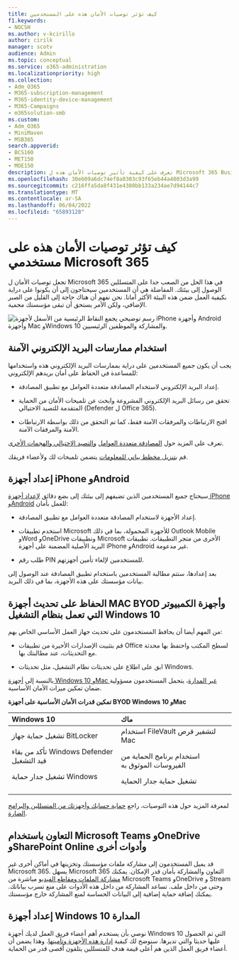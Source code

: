 ```yaml
---
title: كيف تؤثر توصيات الأمان هذه على المستخدمين
f1.keywords:
- NOCSH
ms.author: v-kcirillo
author: cirilk
manager: scotv
audience: Admin
ms.topic: conceptual
ms.service: o365-administration
ms.localizationpriority: high
ms.collection:
- Adm_O365
- M365-subscription-management
- M365-identity-device-management
- M365-Campaigns
- m365solution-smb
ms.custom:
- Adm_O365
- MiniMaven
- MSB365
search.appverid:
- BCS160
- MET150
- MOE150
description: تعرف على كيفية تأثير توصيات الأمان هذه ل Microsoft 365 Business Premium على المستخدمين وحماية بياناتك.
ms.openlocfilehash: 30e609a6dc74ef8a0303c93f65eb44a4003d3a99
ms.sourcegitcommit: c216ffa5da8f431e4380bb133a234ae7d94144c7
ms.translationtype: MT
ms.contentlocale: ar-SA
ms.lasthandoff: 06/04/2022
ms.locfileid: "65893128"
---
```

# <a name="how-these-security-recommendations-affect-your-microsoft-365-users"></a>كيف تؤثر توصيات الأمان هذه على مستخدمي Microsoft 365

تجعل توصيات الأمان ل Microsoft 365 في هذا الحل من الصعب جدا على المتسللين الوصول إلى بيئتك. المفاضلة هي أن المستخدمين سيحتاجون إلى أن يكونوا على دراية بكيفية العمل ضمن هذه البيئة الأكثر أمانا. نحن نفهم أن هناك حاجة إلى القليل من الصبر الإضافي، ولكن الأمر يستحق أن تبقى مؤسستك محمية.

![رسم توضيحي يجمع النقاط الرئيسية من الأسفل لأجهزة iPhone وأجهزة Android وأجهزة Mac وWindows 10 والمشاركة والموظفين الرئيسيين.](../media/M365-democracy-Users_900px.png)

## <a name="use-secure-email-practices"></a>استخدام ممارسات البريد الإلكتروني الآمنة

يجب أن يكون جميع المستخدمين على دراية بممارسات البريد الإلكتروني هذه واستخدامها للمساعدة في الحفاظ على أمان بريدهم الإلكتروني:

- إعداد البريد الإلكتروني لاستخدام المصادقة متعددة العوامل مع تطبيق المصادقة.

- تحقق من رسائل البريد الإلكتروني المشروعة وابحث عن تلميحات الأمان من الحماية المتقدمة للتصيد الاحتيالي (Defender ل Office 365).

- افتح الارتباطات والمرفقات الآمنة فقط، كما تم التحقق من ذلك بواسطة الارتباطات الآمنة والمرفقات الآمنة.

تعرف على المزيد حول [المصادقة متعددة العوامل](m365bp-multifactor-authentication.md) [والتصيد الاحتيالي والهجمات الأخرى](m365bp-avoid-phishing-and-attacks.md).

قم [بتنزيل مخطط بياني للمعلومات](m365-campaigns-protect-campaign-infographic.md) يتضمن تلميحات لك ولأعضاء فريقك.

## <a name="set-up-iphones-and-android-devices"></a>إعداد أجهزة iPhone وAndroid

سيحتاج جميع المستخدمين الذين تضيفهم إلى بيئتك إلى بضع دقائق [لإعداد أجهزة iPhone وAndroid](../business/set-up-mobile-devices.md) للعمل بأمان:

- إعداد الأجهزة لاستخدام المصادقة متعددة العوامل مع تطبيق المصادقة.

- استخدم تطبيقات Microsoft للأجهزة المحمولة، بما في ذلك Outlook Mobile وWord وOneDrive وتطبيقات Microsoft الأخرى من متجر التطبيقات. تطبيقات البريد الأصلية المضمنة على أجهزة iPhone وAndroid غير مدعومة. 

- طلب رقم PIN للمستخدمين لإلغاء تأمين أجهزتهم.

بعد إعدادها، ستتم مطالبة المستخدمين باستخدام تطبيق المصادقة عند الوصول إلى بيانات مؤسستك على هذه الأجهزة، بما في ذلك البريد.

## <a name="keep-byod-macs-and-windows-10-pcs-fresh"></a>الحفاظ على تحديث أجهزة MAC BYOD وأجهزة الكمبيوتر التي تعمل بنظام التشغيل Windows 10

من المهم أيضا أن يحافظ المستخدمون على تحديث جهاز العمل الأساسي الخاص بهم:

- قم بتثبيت الإصدارات الأخيرة من تطبيقات Office لسطح المكتب واحتفظ بها محدثة مع التحديثات، عند مطالبتك  بها.

- ابق على اطلاع على تحديثات نظام التشغيل، مثل تحديثات Windows.

بالنسبة إلى [أجهزة Windows 10 وMac غير المدارة](m365bp-protect-pcs-macs.md)، يتحمل المستخدمون مسؤولية ضمان تمكين ميزات الأمان الأساسية.

**تمكين قدرات الأمان الأساسية على أجهزة BYOD Windows 10 وMac**

|**Windows 10**|**ماك**|
|:-----|:------|
|تشغيل حماية جهاز BitLocker<p><p> تأكد من بقاء Windows Defender قيد التشغيل <p>تشغيل جدار حماية Windows| استخدام FileVault لتشفير قرص Mac <p><p>استخدام برنامج الحماية من الفيروسات الموثوق به <p>تشغيل حماية جدار الحماية|

لمعرفة المزيد حول هذه التوصيات، راجع [حماية حسابك وأجهزتك من المتسللين والبرامج الضارة](https://support.office.com/article/Protect-your-account-and-devices-from-hackers-and-malware-066d6216-a56b-4f90-9af3-b3a1e9a327d6#ID0EAABAAA=Windows_10).

## <a name="collaborate-using-microsoft-teams-onedrive-sharepoint-online-and-other-tools"></a>التعاون باستخدام Microsoft Teams وOneDrive وSharePoint Online وأدوات أخرى

قد يميل المستخدمون إلى مشاركة ملفات مؤسستك وتخزينها في أماكن أخرى غير Microsoft 365. يسهل Microsoft 365 التعاون والمشاركة بأمان قدر الإمكان. يمكنك [مشاركة الملفات ومقاطع الفيديو](share-files-and-videos.md) مباشرة من Microsoft Teams وOneDrive و Stream وحتى من داخل ملف. تساعد المشاركة من داخل هذه الأدوات على منع تسرب بياناتك. يمكنك إضافة حماية إضافية إلى البيانات الحساسة لمنع المشاركة خارج مؤسستك.

## <a name="set-up-managed-windows-10-devices"></a>إعداد أجهزة Windows 10 المدارة

نوصي بأن يستخدم أهم أعضاء فريق العمل لديك أجهزة Windows 10 التي تم الحصول عليها حديثا والتي تديرها. سنوضح لك كيفية [إدارة هذه الأجهزة وتأمينها](../business/set-up-windows-devices.md?toc=/microsoft-365/campaigns/toc.json). وهذا يضمن أن أعضاء فريق العمل الذين هم أعلى قيمة هدف للمتسللين يتلقون أقصى قدر من الحماية.
